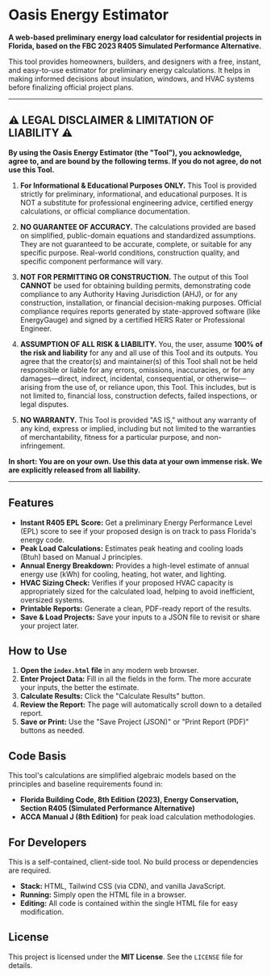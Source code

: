 # Oasis Energy Estimator

**A web-based preliminary energy load calculator for residential projects in Florida, based on the FBC 2023 R405 Simulated Performance Alternative.**

This tool provides homeowners, builders, and designers with a free, instant, and easy-to-use estimator for preliminary energy calculations. It helps in making informed decisions about insulation, windows, and HVAC systems before finalizing official project plans.

---

## ⚠️ LEGAL DISCLAIMER & LIMITATION OF LIABILITY ⚠️

**By using the Oasis Energy Estimator (the "Tool"), you acknowledge, agree to, and are bound by the following terms. If you do not agree, do not use this Tool.**

1.  **For Informational & Educational Purposes ONLY.** This Tool is provided strictly for preliminary, informational, and educational purposes. It is NOT a substitute for professional engineering advice, certified energy calculations, or official compliance documentation.

2.  **NO GUARANTEE OF ACCURACY.** The calculations provided are based on simplified, public-domain equations and standardized assumptions. They are not guaranteed to be accurate, complete, or suitable for any specific purpose. Real-world conditions, construction quality, and specific component performance will vary.

3.  **NOT FOR PERMITTING OR CONSTRUCTION.** The output of this Tool **CANNOT** be used for obtaining building permits, demonstrating code compliance to any Authority Having Jurisdiction (AHJ), or for any construction, installation, or financial decision-making purposes. Official compliance requires reports generated by state-approved software (like EnergyGauge) and signed by a certified HERS Rater or Professional Engineer.

4.  **ASSUMPTION OF ALL RISK & LIABILITY.** You, the user, assume **100% of the risk and liability** for any and all use of this Tool and its outputs. You agree that the creator(s) and maintainer(s) of this Tool shall not be held responsible or liable for any errors, omissions, inaccuracies, or for any damages—direct, indirect, incidental, consequential, or otherwise—arising from the use of, or reliance upon, this Tool. This includes, but is not limited to, financial loss, construction defects, failed inspections, or legal disputes.

5.  **NO WARRANTY.** This Tool is provided "AS IS," without any warranty of any kind, express or implied, including but not limited to the warranties of merchantability, fitness for a particular purpose, and non-infringement.

**In short: You are on your own. Use this data at your own immense risk. We are explicitly released from all liability.**

---

## Features

* **Instant R405 EPL Score:** Get a preliminary Energy Performance Level (EPL) score to see if your proposed design is on track to pass Florida's energy code.
* **Peak Load Calculations:** Estimates peak heating and cooling loads (Btuh) based on Manual J principles.
* **Annual Energy Breakdown:** Provides a high-level estimate of annual energy use (kWh) for cooling, heating, hot water, and lighting.
* **HVAC Sizing Check:** Verifies if your proposed HVAC capacity is appropriately sized for the calculated load, helping to avoid inefficient, oversized systems.
* **Printable Reports:** Generate a clean, PDF-ready report of the results.
* **Save & Load Projects:** Save your inputs to a JSON file to revisit or share your project later.

## How to Use

1.  **Open the `index.html` file** in any modern web browser.
2.  **Enter Project Data:** Fill in all the fields in the form. The more accurate your inputs, the better the estimate.
3.  **Calculate Results:** Click the "Calculate Results" button.
4.  **Review the Report:** The page will automatically scroll down to a detailed report.
5.  **Save or Print:** Use the "Save Project (JSON)" or "Print Report (PDF)" buttons as needed.

## Code Basis

This tool's calculations are simplified algebraic models based on the principles and baseline requirements found in:

* **Florida Building Code, 8th Edition (2023), Energy Conservation, Section R405 (Simulated Performance Alternative)**
* **ACCA Manual J (8th Edition)** for peak load calculation methodologies.

## For Developers

This is a self-contained, client-side tool. No build process or dependencies are required.

* **Stack:** HTML, Tailwind CSS (via CDN), and vanilla JavaScript.
* **Running:** Simply open the HTML file in a browser.
* **Editing:** All code is contained within the single HTML file for easy modification.

## License

This project is licensed under the **MIT License**. See the `LICENSE` file for details.
